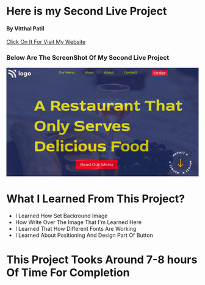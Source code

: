 # Here is my Second Live Project <br/>
#### By Vitthal Patil <br/>
[Click On It For Visit My Website](http://127.0.0.1:5501/index.html) <br/>
### Below Are The ScreenShot Of My Second Live Project <br/>
![ScreenShot](Live%202%20ss.png) <br/>
# What I Learned From This Project? <br/>
* I Learned How Set Backround Image <br/>
* How Write Over The Image That I'm Learned Here <br/>
* I Learned That How Different Fonts Are Working <br/>
* I Learned About Positioning And Design Part Of Button <br/>
# This Project Tooks Around 7-8 hours Of Time For Completion
